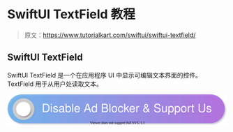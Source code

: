 # SwiftUI TextField 教程

> 原文：<https://www.tutorialkart.com/swiftui/swiftui-textfield/>

## SwiftUI TextField

SwiftUI TextField 是一个在应用程序 UI 中显示可编辑文本界面的控件。TextField 用于从用户处读取文本。

[![](img/925da31b32d6bc3827932f6c8afb11bb.png)](https://www.tutorialkart.com/)